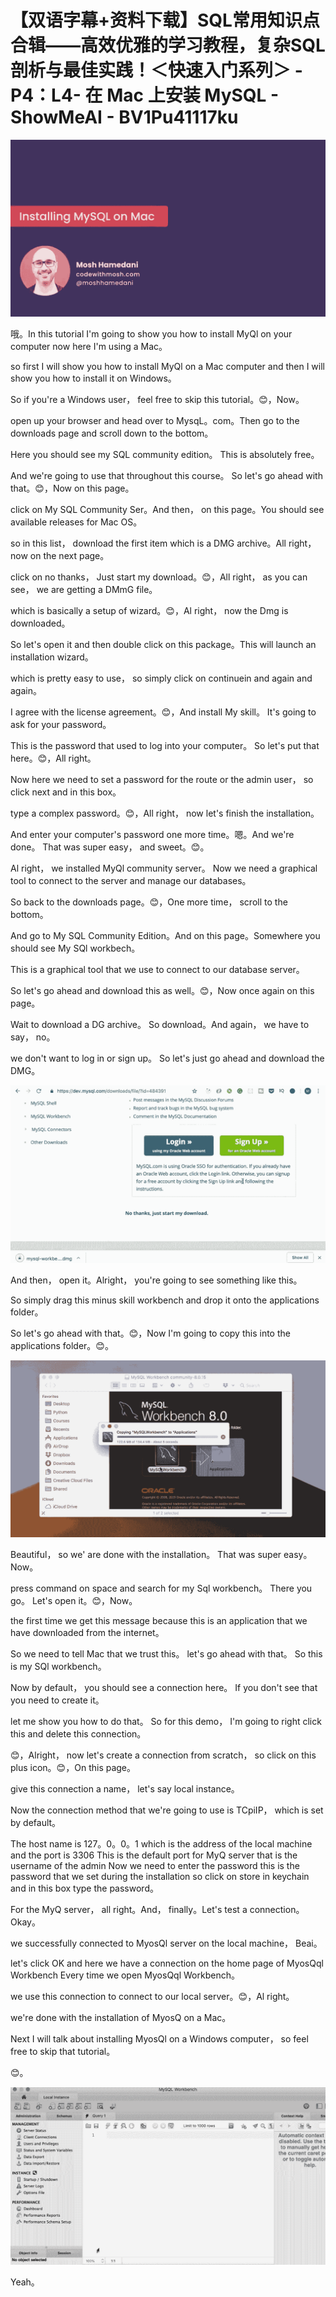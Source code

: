 # 【双语字幕+资料下载】SQL常用知识点合辑——高效优雅的学习教程，复杂SQL剖析与最佳实践！＜快速入门系列＞ - P4：L4- 在 Mac 上安装 MySQL - ShowMeAI - BV1Pu41117ku

![](img/00ef5f07fbdae9a975a3e66fe2b003c7_0.png)

哦。In this tutorial I'm going to show you how to install MyQl on your computer now here I'm using a Mac。

 so first I will show you how to install MyQl on a Mac computer and then I will show you how to install it on Windows。

 So if you're a Windows user， feel free to skip this tutorial。😊，Now。

 open up your browser and head over to MysqL。com。Then go to the downloads page and scroll down to the bottom。

Here you should see my SQL community edition。 This is absolutely free。

 And we're going to use that throughout this course。 So let's go ahead with that。😊，Now on this page。

 click on My SQL Community Ser。And then， on this page。You should see available releases for Mac OS。

 so in this list， download the first item which is a DMG archive。All right， now on the next page。

 click on no thanks， Just start my download。😊，All right， as you can see， we are getting a DMmG file。

 which is basically a setup of wizard。😊，Al right， now the Dmg is downloaded。

 So let's open it and then double click on this package。This will launch an installation wizard。

 which is pretty easy to use， so simply click on continuein and again and again。

 I agree with the license agreement。😊，And install My skill。 It's going to ask for your password。

 This is the password that used to log into your computer。 So let's put that here。😊，All right。

Now here we need to set a password for the route or the admin user， so click next and in this box。

 type a complex password。😊，All right， now let's finish the installation。

And enter your computer's password one more time。嗯。And we're done。 That was super easy， and sweet。😊。

Al right， we installed MyQl community server。 Now we need a graphical tool to connect to the server and manage our databases。

 So back to the downloads page。😊，One more time， scroll to the bottom。

And go to My SQL Community Edition。And on this page。Somewhere you should see My SQl workbech。

 This is a graphical tool that we use to connect to our database server。

 So let's go ahead and download this as well。😊，Now once again on this page。

Wait to download a DG archive。 So download。And again， we have to say， no。

 we don't want to log in or sign up。 So let's just go ahead and download the DMG。



![](img/00ef5f07fbdae9a975a3e66fe2b003c7_2.png)

And then， open it。Alright， you're going to see something like this。

 So simply drag this minus skill workbench and drop it onto the applications folder。

 So let's go ahead with that。😊，Now I'm going to copy this into the applications folder。😊。



![](img/00ef5f07fbdae9a975a3e66fe2b003c7_4.png)

Beautiful， so we' are done with the installation。 That was super easy。 Now。

 press command on space and search for my Sql workbench。 There you go。 Let's open it。😊，Now。

 the first time we get this message because this is an application that we have downloaded from the internet。

 So we need to tell Mac that we trust this。 let's go ahead with that。 So this is my SQl workbench。

 Now by default， you should see a connection here。 If you don't see that you need to create it。

 let me show you how to do that。 So for this demo， I'm going to right click this and delete this connection。

😊，Alright， now let's create a connection from scratch， so click on this plus icon。😊，On this page。

 give this connection a name， let's say local instance。

Now the connection method that we're going to use is TCpiIP， which is set by default。

 The host name is 127。0。0。1 which is the address of the local machine and the port is 3306 This is the default port for MyQ server that is the username of the admin Now we need to enter the password this is the password that we set during the installation so click on store in keychain and in this box type the password。

For the MyQ server， all right。And， finally。Let's test a connection。Okay。

 we successfully connected to MyosQl server on the local machine， Beai。

 let's click OK and here we have a connection on the home page of MyosQql Workbench Every time we open MyosQql Workbench。

 we use this connection to connect to our local server。😊，Al right。

 we're done with the installation of MyosQ on a Mac。

 Next I will talk about installing MyosQl on a Windows computer， so feel free to skip that tutorial。

😊。

![](img/00ef5f07fbdae9a975a3e66fe2b003c7_6.png)

Yeah。